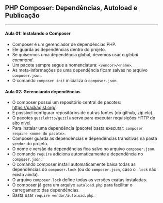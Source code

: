 ## PHP Composer: Dependências, Autoload e Publicação
---

#### Aula 01: Instalando o Composer
- Composer é um gerenciador de dependências PHP.
- Ele guarda as dependências dentro do projeto.
- Se quisermos uma dependência global, devemos usar o _global command_.
- Um pacote sempre segue a nomenclatura: `<vendor>/<name>`.
- As meta-informações de uma dependência ficam salvas no arquivo `composer.json`.
- O comando `composer init` inicializa o `composer.json`.

#### Aula 02: Gerenciando dependências
- O composer possui um repositório central de pacotes: https://packagist.org/.
- É possível configurar repositórios de outras fontes (do github, zip etc).
- O pacotes `guzzlehttp/guzzle` serve para executar requisições HTTP de alto nível.
- Para instalar uma dependência (pacote) basta executar: `composer require <nome do pacote>`.
- Composer guarda as dependências e dependências transitivas na pasta `vendor` do projeto.
- O nome e versão da dependências fica salvo no arquivo `composer.json`.
- O comando `require` adiciona automaticamente a dependência no `composer.json`.
- O comando composer install automaticamente baixa todas as dependências do `composer.lock` (ou do `composer.json`, caso o `.lock` não exista ainda).
- O arquivo `composer.lock` define todas as versões exatas instaladas.
- O composer já gera um arquivo `autoload.php` para facilitar o carregamento das dependências.
- Basta usar `require vendor/autoload.php`.